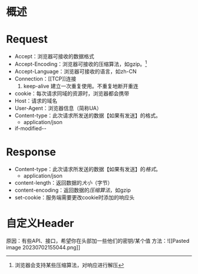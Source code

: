 # 概述

# Request
- Accept：浏览器可接收的数据格式
- Accept-Encoding：浏览器可接收的压缩算法，如gzip。[^1] 
- Accept-Language：浏览器可接收的语言，如zh-CN
- Connection：[[TCP]]连接
	1. keep-alive 建立一次重复使用。不重复地断开重连
- cookie：每次请求同域的资源时，浏览器都会携带
- Host：请求的域名
- User-Agent：浏览器信息（简称UA）
- Content-type：此次请求所发送的数据【如果有发送】的格式。
	- application/json
- if-modified--

# Response
- Content-type：此次请求所发送的数据【如果有发送】的*格式*。
	- application/json
- content-length：返回数据的*大小*（字节）
- content-encoding：返回数据的*压缩算法*，如gzip
- set-cookie：服务端需要更改cookie时添加的响应头
# 自定义Header
原因：有些API、接口，希望你在头部加一些他们的密钥/某个值
方法：![[Pasted image 20230702155044.png]] 

[^1]: 浏览器会支持某些压缩算法，对响应进行解压
